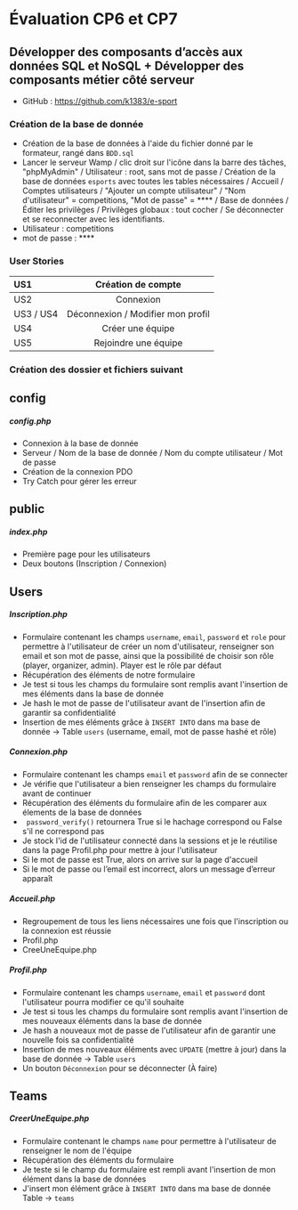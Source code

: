 # Évaluation CP6 et CP7 
## Développer des composants d’accès aux données SQL et NoSQL + Développer des composants métier côté serveur

- GitHub : https://github.com/k1383/e-sport

### Création de la base de donnée 

- Création de la base de données à l'aide du fichier donné par le formateur, rangé dans `BDD.sql`
- Lancer le serveur Wamp / clic droit sur l'icône dans la barre des tâches, "phpMyAdmin" / Utilisateur : root, sans mot de passe / Création de la base de données `esports` avec toutes les tables nécessaires / Accueil / Comptes utilisateurs / "Ajouter un compte utilisateur" / "Nom d'utilisateur" = competitions, "Mot de passe" = **** / Base de données / Éditer les privilèges / Privilèges globaux : tout cocher / Se déconnecter et se reconnecter avec les identifiants.
- Utilisateur : competitions
- mot de passe : ****

### User Stories

| US1 | Création de compte | 
| :--------------- |:---------------:| 
| US2 | Connexion |  
| US3 / US4 | Déconnexion / Modifier mon profil |   
| US4 | Créer une équipe |  
| US5 | Rejoindre une équipe |  

### Création des dossier et fichiers suivant 

## config 
##### config.php
- Connexion à la base de donnée 
- Serveur / Nom de la base de donnée / Nom du compte utilisateur / Mot de passe
- Création de la connexion PDO
- Try Catch pour gérer les erreur 

## public
##### index.php
- Première page pour les utilisateurs 
- Deux boutons (Inscription / Connexion)

## Users

##### Inscription.php
- Formulaire contenant les champs `username`, `email`, `password` et `role` pour permettre à l'utilisateur de créer un nom d'utilisateur, renseigner son email et son mot de passe, ainsi que la possibilité de choisir son rôle (player, organizer, admin). Player est le rôle par défaut
- Récupération des éléments de notre formulaire
- Je test si tous les champs du formulaire sont remplis avant l'insertion de mes éléments dans la base de donnée
- Je hash le mot de passe de l'utilisateur avant de l'insertion afin de garantir sa confidentialité 
- Insertion de mes éléments grâce à `INSERT INTO` dans ma base de donnée → Table `users` (username, email, mot de passe hashé et rôle)

##### Connexion.php
- Formulaire contenant les champs `email` et `password` afin de se connecter
- Je vérifie que l'utilisateur a bien renseigner les champs du formulaire avant de continuer
- Récupération des éléments du formulaire afin de les comparer aux élements de la base de données
- ` password_verify()` retournera True si le hachage correspond ou False s'il ne correspond pas
- Je stock l'id de l'utilisateur connecté dans la sessions et je le réutilise dans la page Profil.php pour mettre à jour l'utilisateur
- Si le mot de passe est True, alors on arrive sur la page d'accueil
- Si le mot de passe ou l’email est incorrect, alors un message d’erreur apparaît

##### Accueil.php
- Regroupement de tous les liens nécessaires une fois que l'inscription ou la connexion est réussie
- Profil.php
- CreeUneEquipe.php

##### Profil.php
- Formulaire contenant les champs `username`, `email` et `password` dont l'utilisateur pourra modifier ce qu'il souhaite 
- Je test si tous les champs du formulaire sont remplis avant l'insertion de mes nouveaux éléments dans la base de donnée
- Je hash a nouveaux mot de passe de l'utilisateur afin de garantir une nouvelle fois sa confidentialité
- Insertion de mes nouveaux éléments avec `UPDATE` (mettre à jour) dans la base de donnée → Table `users`
- Un bouton `Déconnexion` pour se déconnecter (À faire)

## Teams

##### CreerUneEquipe.php
- Formulaire contenant le champs `name` pour permettre à l'utilisateur de renseigner le nom de l'équipe 
- Récupération des éléments du formulaire
- Je teste si le champ du formulaire est rempli avant l'insertion de mon élément dans la base de données
- J'insert mon élément grâce à `INSERT INTO` dans ma base de donnée Table → `teams`